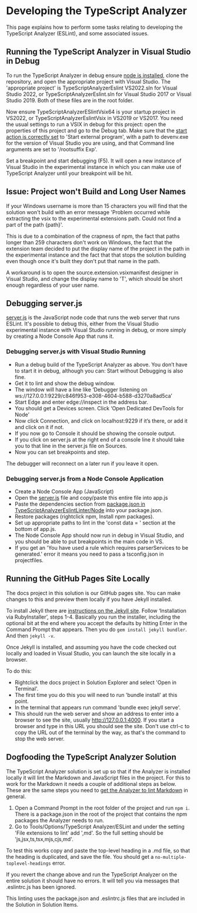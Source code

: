 ﻿# Developing the TypeScript Analyzer

This page explains how to perform some tasks relating to developing the TypeScript Analyzer (ESLint), and some associated issues.

## Running the TypeScript Analyzer in Visual Studio in Debug

To run the TypeScript Analyzer in debug ensure [node is installed](https://nodejs.org/en/download/), clone the repository, and open the appropriate project with Visual Studio.  The 'appropriate project' is TypeScriptAnalyzerEslint VS2022.sln for Visual Studio 2022, or TypeScriptAnalyzerEslint.sln for Visual Studio 2017 or Visual Studio 2019.  Both of these files are in the root folder.

Now ensure TypeScriptAnalyzerESlintVsix64 is your startup project in VS2022, or TypeScriptAnalyzerEslintVsix in VS2019 or VS2017.  You need the usual settings to run a VSIX in debug for this project: open the properties of this project and go to the Debug tab.  Make sure that the [start action is correctly set](https://bideveloperextensions.github.io/features/VSIXextensionmodel/) to 'Start external program', with a path to devenv.exe for the version of Visual Studio you are using, and that Command line arguments are set to '/rootsuffix Exp'.

Set a breakpoint and start debugging (F5).  It will open a new instance of Visual Studio in the experimental instance in which you can make use of TypeScript Analyzer until your breakpoint will be hit.

## Issue: Project won't Build and Long User Names

If your Windows username is more than 15 characters you will find that the solution won't build with an error message 'Problem occurred while extracting the vsix to the experimental extensions path. Could not find a part of the path {path}'.  

This is due to a combination of the crapness of npm, the fact that paths longer than 259 characters don't work on Windows, the fact that the extension team decided to put the display name of the project in the path in the experimental instance and the fact that that stops the solution building even though once it's built they don't put that name in the path.

A workaround is to open the source.extension.vsixmanifest designer in Visual Studio, and change the display name to 'T', which should be short enough regardless of your user name.

## Debugging server.js

[server.js](https://github.com/rich-newman/typescript-analyzer-eslint-prettier/blob/main/src/TypeScriptAnalyzerEslintLinter/Node/server.js) is the JavaScript node code that runs the web server that runs ESLint.  It's possible to debug this, either from the Visual Studio experimental instance with Visual Studio running in debug, or more simply by creating a Node Console App that runs it.

### Debugging server.js with Visual Studio Running

- Run a debug build of the TypeScript Analyzer as above. You don’t have to start it in debug, although you can: Start without Debugging is also fine.
- Get it to lint and show the debug window.
- The window will have a line like ‘Debugger listening on ws://127.0.0.1:9229/c846f953-e308-4604-b588-d3270a8ad5ca’
- Start Edge and enter edge://inspect in the address bar.
- You should get a Devices screen. Click ‘Open Dedicated DevTools for Node’
- Now click Connection, and click on localhost:9229 if it’s there, or add it and click on it if not.
- If you now go to Console it should be showing the console output.
- If you click on server.js at the right end of a console line it should take you to that line in the server.js file on Sources.
- Now you can set breakpoints and step.

The debugger will reconnect on a later run if you leave it open.

### Debugging server.js from a Node Console Application

- Create a Node Console App (JavaScript)
- Open the [server.js](https://github.com/rich-newman/typescript-analyzer-eslint-prettier/blob/main/src/TypeScriptAnalyzerEslintLinter/Node/server.js) file and copy/paste this entire file into app.js
- Paste the dependencies section from [package.json in TypeScriptAnalyzerEslintLinter/Node](https://github.com/rich-newman/typescript-analyzer-eslint-prettier/blob/main/src/TypeScriptAnalyzerEslintLinter/Node/package.json) into your package.json.  
- Restore packages (rightclick npm, Install npm packages).
- Set up appropriate paths to lint in the 'const data = ' section at the bottom of app.js.  
- The Node Console App should now run in debug in Visual Studio, and you should be able to put breakpoints in the main code in VS.
- If you get an 'You have used a rule which requires parserServices to be generated.' error it means you need to pass a tsconfig.json in projectfiles. 

## Running the GitHub Pages Site Locally

The docs project in this solution is our GitHub pages site.  You can make changes to this and preview them locally if you have Jekyll installed.

To install Jekyll there are [instructions on the Jekyll site](https://jekyllrb.com/docs/installation/windows/). Follow ‘Installation via RubyInstaller’, steps 1-4. Basically you run the installer, including the optional bit at the end where you accept the defaults by hitting Enter in the Command Prompt that appears.  Then you do `gem install jekyll bundler`. And then `jekyll -v`.

Once Jekyll is installed, and assuming you have the code checked out locally and loaded in Visual Studio, you can launch the site locally in a browser.

To do this:
- Rightclick the docs project in Solution Explorer and select 'Open in Terminal'.
- The first time you do this you will need to run 'bundle install' at this point.
- In the terminal that appears run command 'bundle exec jekyll serve'.
- This should run the web server and show an address to enter into a browser to see the site, usually <http://127.0.0.1:4000>.  If you start a browser and type in this URL you should see the site.  Don't use ctrl-c to copy the URL out of the terminal by the way, as that's the command to stop the web server.

## Dogfooding the TypeScript Analyzer Solution

The TypeScript Analyzer solution is set up so that if the Analyzer is installed locally it will lint the Markdown and JavaScript files in the project.  For this to work for the Markdown it needs a couple of additional steps as below.  These are the same steps you need to [get the Analyzer to lint Markdown](setupmarkdown.md) in general.

1. Open a Command Prompt in the root folder of the project and run `npm i`.  There is a package.json in the root of the project that contains the npm packages the Analyzer needs to run.
2. Go to Tools/Options/TypeScript Analyzer/ESLint and under the setting 'File extensions to lint' add ',md'.  So the full setting should be 'js,jsx,ts,tsx,mjs,cjs,md'.

To test this works copy and paste the top-level heading in a .md file, so that the heading is duplicated, and save the file.  You should get a `no-multiple-toplevel-headings` error.

If you revert the change above and run the TypeScript Analyzer on the entire solution it should have no errors.  It will tell you via messages that .eslintrc.js has been ignored.

This linting uses the package.json and .eslintrc.js files that are included in the Solution in Solution Items.